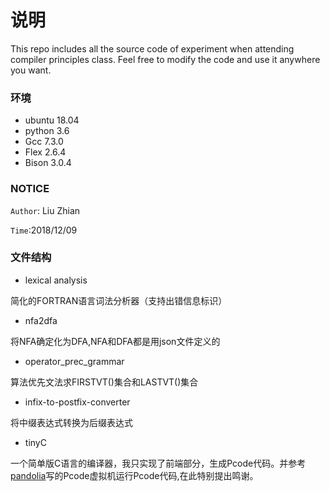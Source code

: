# 说明
This repo includes all  the source code of experiment when attending compiler principles class. Feel free to modify the code and use it anywhere you want.

### 环境
- ubuntu 18.04
- python 3.6
- Gcc 7.3.0
- Flex 2.6.4
- Bison 3.0.4


### NOTICE

`Author`: Liu Zhian

`Time`:2018/12/09


### 文件结构
- lexical analysis

简化的FORTRAN语言词法分析器（支持出错信息标识）
- nfa2dfa

将NFA确定化为DFA,NFA和DFA都是用json文件定义的
- operator_prec_grammar

算法优先文法求FIRSTVT()集合和LASTVT()集合
- infix-to-postfix-converter

将中缀表达式转换为后缀表达式
- tinyC

一个简单版C语言的编译器，我只实现了前端部分，生成Pcode代码。并参考[pandolia](http://pandolia.net/tinyc/index.html)写的Pcode虚拟机运行Pcode代码,在此特别提出鸣谢。

